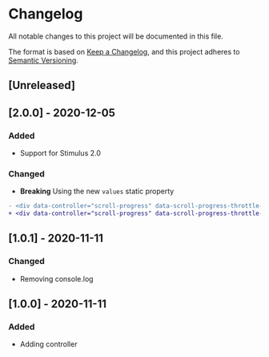 # Changelog
All notable changes to this project will be documented in this file.

The format is based on [Keep a Changelog](https://keepachangelog.com/en/1.0.0/),
and this project adheres to [Semantic Versioning](https://semver.org/spec/v2.0.0.html).

## [Unreleased]

## [2.0.0] - 2020-12-05

### Added

- Support for Stimulus 2.0

### Changed

- **Breaking** Using the new `values` static property

```diff
- <div data-controller="scroll-progress" data-scroll-progress-throttle-delay="100">
+ <div data-controller="scroll-progress" data-scroll-progress-throttle-delay-value="100">
```

## [1.0.1] - 2020-11-11

### Changed
- Removing console.log

## [1.0.0] - 2020-11-11

### Added

- Adding controller
